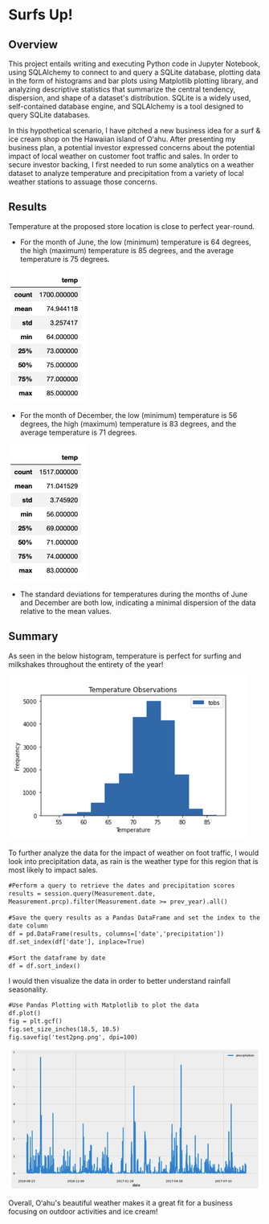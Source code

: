 # Surfs Up!

## Overview

This project entails writing and executing Python code in Jupyter Notebook, using SQLAlchemy to connect to and query a SQLite database, plotting data in the form of histograms and bar plots using Matplotlib plotting library, and analyzing descriptive statistics that summarize the central tendency, dispersion, and shape of a dataset's distribution. SQLite is a widely used, self-contained database engine, and SQLAlchemy is a tool designed to query SQLite databases. 

In this hypothetical scenario, I have pitched a new business idea for a surf & ice cream shop on the Hawaiian island of O‘ahu. After presenting my business plan, a potential investor expressed concerns about the potential impact of local weather on customer foot traffic and sales. In order to secure investor backing, I first needed to run some analytics on a weather dataset to analyze temperature and precipitation from a variety of local weather stations to assuage those concerns.

## Results
Temperature at the proposed store location is close to perfect year-round. 
- For the month of June, the low (minimum) temperature is 64 degrees, the high (maximum) temperature is 85 degrees, and the average temperature is 75 degrees.

![June_Temp_Summary_Statistics.png](https://github.com/tysonseang/surfs_up/blob/main/June_Temp_Summary_Statistics.png)

- For the month of December, the low (minimum) temperature is 56 degrees, the high (maximum) temperature is 83 degrees, and the average temperature is 71 degrees.

![December_Temp_Summary_Statistics.png](https://github.com/tysonseang/surfs_up/blob/main/December_Temp_Summary_Statistics.png)

- The standard deviations for temperatures during the months of June and December are both low, indicating a minimal dispersion of the data relative to the mean values.

## Summary

As seen in the below histogram, temperature is perfect for surfing and milkshakes throughout the entirety of the year! 

![All_Temperature_Observations.png](https://github.com/tysonseang/surfs_up/blob/main/All_Temperature_Observations.png)

To further analyze the data for the impact of weather on foot traffic, I would look into precipitation data, as rain is the weather type for this region that is most likely to impact sales.

```
#Perform a query to retrieve the dates and precipitation scores
results = session.query(Measurement.date, Measurement.prcp).filter(Measurement.date >= prev_year).all()

#Save the query results as a Pandas DataFrame and set the index to the date column
df = pd.DataFrame(results, columns=['date','precipitation'])
df.set_index(df['date'], inplace=True)

#Sort the dataframe by date
df = df.sort_index()

```

I would then visualize the data in order to better understand rainfall seasonality.

```
#Use Pandas Plotting with Matplotlib to plot the data
df.plot()
fig = plt.gcf()
fig.set_size_inches(18.5, 10.5)
fig.savefig('test2png.png', dpi=100)
```
![Precipitation.png](https://github.com/tysonseang/surfs_up/blob/main/Precipitation.png)

Overall, O‘ahu's beautiful weather makes it a great fit for a business focusing on outdoor activities and ice cream!